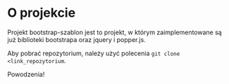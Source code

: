 # O projekcie

Projekt bootstrap-szablon jest to projekt, w którym zaimplementowane są już biblioteki bootstrapa oraz jquery i popper.js.

Aby pobrać repozytorium, należy użyć polecenia `git clone <link_repozytorium`. 

Powodzenia!
